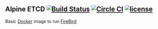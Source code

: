## Alpine ETCD [![Build Status](https://travis-ci.org/ezhuravlev/docker-firebird.svg?branch=master)](https://travis-ci.org/ezhuravlev/docker-firebird) [![Circle CI](https://circleci.com/gh/ezhuravlev/docker-firebird.svg?style=shield)](https://circleci.com/gh/ezhuravlev/docker-firebird) [![license](https://img.shields.io/github/license/ezhuravlev/docker-firebird.svg?maxAge=2592000)](https://github.com/ezhuravlev/docker-firebird)

Basic [Docker](https://www.docker.com/) image to run [FireBird](http://firebirdsql.org/)
